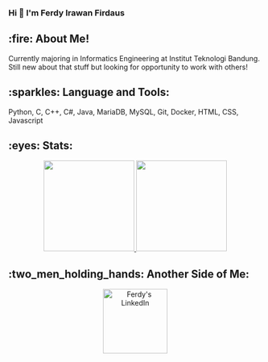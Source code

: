 ### Hi 👋 I'm Ferdy Irawan Firdaus

<h2> :fire: About Me! </h2>
Currently majoring in Informatics Engineering at Institut Teknologi Bandung. Still new about that stuff but looking for opportunity to work with others!

<h2> :sparkles: Language and Tools: </h2>
Python, C, C++, C#, Java, MariaDB, MySQL, Git, Docker, HTML, CSS, Javascript

<h2> :eyes: Stats: </h2>

<p align="center">
<a href="https://github.com/ferdyirawanf">
  <img height="180em" src="https://github-readme-stats-eight-theta.vercel.app/api?username=ferdyirawanf&show_icons=true&theme=algolia&include_all_commits=true&count_private=true"/>
  <img height="180em" src="https://github-readme-stats.vercel.app/api/top-langs/?username=ferdyirawanf&layout=compact&&langs_count=8count-private=true&theme=tokyonight"/>
</a> 
</p>

<h2> :two_men_holding_hands: Another Side of Me: </h2>
<div align="center">
  <a href="https://www.linkedin.com/in/ferdy-irawan-firdaus-014418202">
  <img alt="Ferdy's LinkedIn" width="128px" src="https://img.shields.io/badge/LinkedIn-0077B5?style=for-the-badge&logo=linkedin&logoColor=white" />
  </a>
</div>
